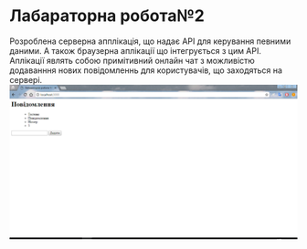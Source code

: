 # Лабараторна робота№2

Розроблена серверна апплікація, що надає API для керування певними даними. А також браузерна аплікації що інтегрується з цим API. Аплікації являть собою примітивний онлайн чат з можливістю додаванння нових повідомленнь для користувачів, що заходяться на сервері.
![](https://github.com/Zinovieff/lab2/blob/master/lab2.png)
